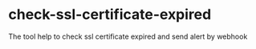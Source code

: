 # check-ssl-certificate-expired
The tool help to check ssl certificate expired and send alert by webhook
